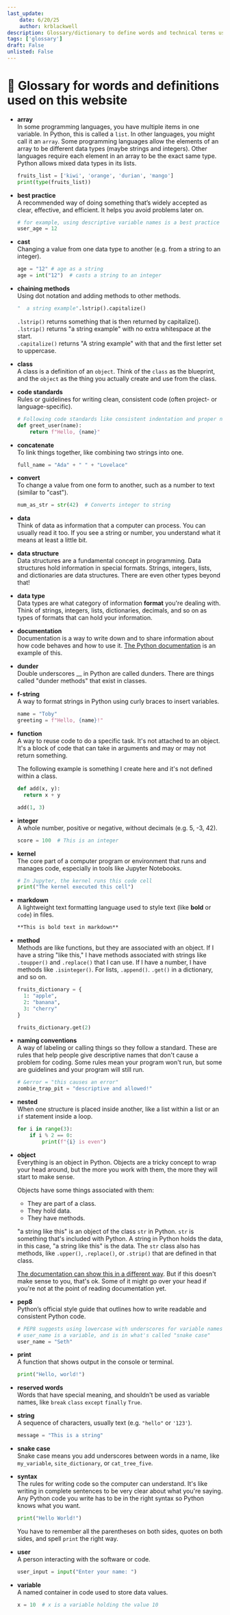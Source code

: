 ```yaml
---
last_update:
    date: 6/20/25
    author: krblackwell
description: Glossary/dictionary to define words and technical terms used on the site. 
tags: ['glossary']
draft: False
unlisted: False
---
```


# 📘 Glossary for words and definitions used on this website

- **array**\
  In some programming languages, you have multiple items in one variable. In Python, this is called a `list`. In other languages, you might call it an `array`. Some programming languages allow the elements of an array to be different data types (maybe strings and integers). Other languages require each element in an array to be the exact same type. Python allows mixed data types in its lists.
  
  ```python
  fruits_list = ['kiwi', 'orange', 'durian', 'mango']
  print(type(fruits_list))
  ```

- **best practice** \
  A recommended way of doing something that’s widely accepted as clear, effective, and efficient. It helps you avoid problems later on.
  
  ```python
  # for example, using descriptive variable names is a best practice
  user_age = 12
  ```
- **cast**\
  Changing a value from one data type to another (e.g. from a string to an integer).

  ```python
  age = "12" # age as a string
  age = int("12")  # casts a string to an integer
  ```

- **chaining methods**\
  Using dot notation and adding methods to other methods.
  
  ```python
  "  a string example".lstrip().capitalize()
  ```
  `.lstrip()` returns something that is then returned by capitalize().\
  `.lstrip()` returns "a string example" with no extra whitespace at the start.\
  `.capitalize()` returns "A string example" with that and the first letter set to uppercase.

- **class**\
  A class is a definition of an `object`. Think of the `class` as the blueprint, and the `object` as the thing you actually create and use from the class.

- **code standards**\
  Rules or guidelines for writing clean, consistent code (often project- or language-specific).

  ```python
  # Following code standards like consistent indentation and proper naming
  def greet_user(name):
      return f"Hello, {name}"
  ```

- **concatenate**\
  To link things together, like combining two strings into one.

  ```python
  full_name = "Ada" + " " + "Lovelace"
  ```

- **convert**\
  To change a value from one form to another, such as a number to text (similar to "cast").

  ```python
  num_as_str = str(42)  # Converts integer to string
  ```

- **data**\
  Think of data as information that a computer can process. You can usually read it too. If you see a string or number, you understand what it means at least a little bit.

- **data structure**\
  Data structures are a fundamental concept in programming. Data structures hold information in special formats. Strings, integers, lists, and dictionaries are data structures. There are even other types beyond that!

- **data type**\
  Data types are what category of information **format** you're dealing with. Think of strings, integers, lists, dictionaries, decimals, and so on as types of formats that can hold your information.
  
- **documentation**\
  Documentation is a way to write down and to share information about how code behaves and how to use it. [The Python documentation](https://docs.python.org/3/) is an example of this.

- **dunder**\
  Double underscores __ in Python are called dunders. There are things called "dunder methods" that exist in classes.

- **f-string**\
  A way to format strings in Python using curly braces to insert variables.

  ```python
  name = "Toby"
  greeting = f"Hello, {name}!"
  ```

- **function**\
  A way to reuse code to do a specific task. It's not attached to an object. It's a block of code that can take in arguments and may or may not return something.
  
  The following example is something I create here and it's not defined within a class. 
  ```python
  def add(x, y):
    return x + y
  
  add(1, 3)
  ```

- **integer**\
  A whole number, positive or negative, without decimals (e.g. 5, -3, 42).

  ```python
  score = 100  # This is an integer
  ```

- **kernel**\
  The core part of a computer program or environment that runs and manages code, especially in tools like Jupyter Notebooks.

  ```python
  # In Jupyter, the kernel runs this code cell
  print("The kernel executed this cell")
  ```

- **markdown**\
  A lightweight text formatting language used to style text (like **bold** or `code`) in files.

  ```markdown
  **This is bold text in markdown**
  ```

- **method**\
  Methods are like functions, but they are associated with an object. If I have a string "like this," I have methods associated with strings like `.toupper()` and `.replace()` that I can use.
  If I have a number, I have methods like `.isinteger()`.
  For lists, `.append()`. `.get()` in a dictionary, and so on.
  
  ```python
  fruits_dictionary = {
    1: "apple",
    2: "banana",
    3: "cherry"
  }
  
  fruits_dictionary.get(2)
  ````

- **naming conventions**\
  A way of labeling or calling things so they follow a standard. These are rules that help people give descriptive names that don't cause a problem for coding. Some rules mean your program won't run, but some are guidelines and your program will still run.
  
  ```python
  # &error = "this causes an error"
  zombie_trap_pit = "descriptive and allowed!"
  ``` 

- **nested**\
  When one structure is placed inside another, like a list within a list or an `if` statement inside a loop.

  ```python
  for i in range(3):
      if i % 2 == 0:
          print(f"{i} is even")
  ```

- **object**\
  Everything is an object in Python. Objects are a tricky concept to wrap your head around, but the more you work with them, the more they will start to make sense.
  
  Objects have some things associated with them:
  
  - They are part of a class.
  - They hold data.
  - They have methods.

  "a string like this" is an object of the class `str` in Python. `str` is something that's included with Python. A string in Python holds the data, in this case, "a string like this" is the data. The `str` class also has methods, like `.upper()`, `.replace()`, or `.strip()` that are defined in that class.

  [The documentation can show this in a different way](https://docs.python.org/3/library/stdtypes.html#string-methods). But if this doesn't make sense to you, that's ok. Some of it might go over your head if you're not at the point of reading documentation yet.

- **pep8**\
  Python’s official style guide that outlines how to write readable and consistent Python code.

  ```python
  # PEP8 suggests using lowercase with underscores for variable names
  # user_name is a variable, and is in what's called "snake case"
  user_name = "Seth"
  ```

- **print**\
  A function that shows output in the console or terminal.

  ```python
  print("Hello, world!")
  ```

- **reserved words**\
  Words that have special meaning, and shouldn't be used as variable names, like `break` `class` `except` `finally` `True`.

- **string**\
  A sequence of characters, usually text (e.g. `"hello"` or `'123'`).

  ```python
  message = "This is a string"
  ```

- **snake case**\
  Snake case means you add underscores between words in a name, like `my_variable`, `site_dictionary`, or `cat_tree_five`.

- **syntax**\
  The rules for writing code so the computer can understand. It's like writing in complete sentences to be very clear about what you're saying.\
  Any Python code you write has to be in the right syntax so Python knows what you want.
  
  ```python
  print("Hello World!")
  ```
  
  You have to remember all the parentheses on both sides, quotes on both sides, and spell `print` the right way.

- **user**\
  A person interacting with the software or code.

  ```python
  user_input = input("Enter your name: ")
  ```

- **variable**\
  A named container in code used to store data values.

  ```python
  x = 10  # x is a variable holding the value 10
  ```
  

